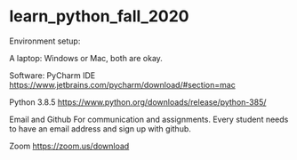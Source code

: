 # learn_python_fall_2020


Environment setup:

A laptop:	Windows or Mac, both are okay.
	

Software:
PyCharm IDE
https://www.jetbrains.com/pycharm/download/#section=mac

Python 3.8.5 
https://www.python.org/downloads/release/python-385/


Email and Github
For communication and assignments. Every student needs to have an email address and sign up with github.

Zoom
https://zoom.us/download
